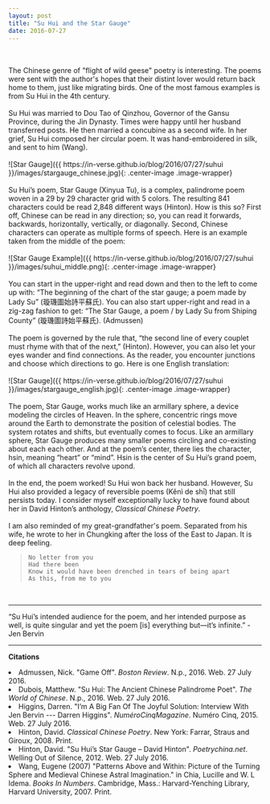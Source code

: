 ```yaml
---
layout: post
title: "Su Hui and the Star Gauge"
date: 2016-07-27
---
```

<br>
<br>
The Chinese genre of "flight of wild geese" poetry is interesting. The poems were sent with the author's hopes that their distint lover would return back home to them, just like migrating birds. One of the most famous examples is from Su Hui in the 4th century.<br>
<br>
Su Hui was married to Dou Tao of Qinzhou, Governor of the Gansu Province, during the Jin Dynasty. Times were happy until her husband transferred posts. He then married a concubine as a second wife. In her grief, Su Hui composed her circular poem. It was hand-embroidered in silk, and sent to him (Wang).
<br>
<br>
![Star Gauge]({{ https://in-verse.github.io/blog/2016/07/27/suhui }}/images/stargauge_chinese.jpg){: .center-image .image-wrapper}
<br>
<br>
Su Hui’s poem, Star Gauge (Xinyua Tu), is a complex, palindrome poem woven in a 29 by 29 character grid with 5 colors. The resulting 841 characters could be read 2,848 different ways (Hinton). How is this so? First off, Chinese can be read in any direction; so, you can read it forwards, backwards, horizontally, vertically, or diagonally. Second, Chinese characters can operate as multiple forms of speech. Here is an example taken from the middle of the poem:
<br>
<br>
![Star Gauge Example]({{ https://in-verse.github.io/blog/2016/07/27/suhui }}/images/suhui_middle.png){: .center-image .image-wrapper}
<br>
<br>
You can start in the upper-right and read down and then to the left to come up with: “The beginning of the chart of the star gauge; a poem made by Lady Su” (璇璣圖始詩平蘇氏). You can also start upper-right and read in a zig-zag fashion to get: “The Star Gauge, a poem / by Lady Su from Shiping County” (璇璣圖詩始平蘇氏). (Admussen)
<br>
<br>
The poem is governed by the rule that, “the second line of every couplet must rhyme with that of the next,” (Hinton). However, you can also let your eyes wander and find connections. As the reader, you encounter junctions and choose which directions to go. Here is one English translation:
<br>
<br>
![Star Gauge]({{ https://in-verse.github.io/blog/2016/07/27/suhui }}/images/stargauge_english.jpg){: .center-image .image-wrapper}
<br>
<br>
The poem, Star Gauge, works much like an armillary sphere, a device modeling the circles of Heaven. In the sphere, concentric rings move around the Earth to demonstrate the position of celestial bodies. The system rotates and shifts, but eventually comes to focus. Like an armillary sphere, Star Gauge produces many smaller poems circling and co-existing about each each other. And at the poem’s center, there lies the character, hsin, meaning “heart” or “mind”. Hsin is the center of Su Hui’s grand poem, of which all characters revolve upond. 
<br>
<br>
In the end, the poem worked! Su Hui won back her husband. However, Su Hui also provided a legacy of reversible poems (Kěnì de shī) that still persists today. I consider myself exceptionally lucky to have found about her in David Hinton’s anthology, <em>Classical Chinese Poetry</em>. 
<br>
<br>
I am also reminded of my great-grandfather's poem. Separated from his wife, he wrote to her in Chungking after the loss of the East to Japan. It is deep feeling.

>     No letter from you
>     Had there been
>     Know it would have been drenched in tears of being apart
>     As this, from me to you
 
<br>
<hr />
“Su Hui’s intended audience for the poem, and her intended purpose as well, is quite singular and yet the poem [is] everything but—it’s infinite.” - Jen Bervin
<hr />
<b> Citations </b>
<p><li>Admussen, Nick. "Game Off". <em>Boston Review</em>. N.p., 2016. Web. 27 July 2016. <http://bostonreview.net/blog/game></li>
<li>Dubois, Matthew. "Su Hui: The Ancient Chinese Palindrome Poet". <em>The World of Chinese</em>. N.p., 2016. Web. 27 July 2016. <http://www.theworldofchinese.com/2013/04/su-hui-the-palindrome-poet/>
</li>
<li>Higgins, Darren. "I’m A Big Fan Of The Joyful Solution: Interview With Jen Bervin --- Darren Higgins". <em>NuméroCinqMagazine</em>. Numéro Cinq, 2015. Web. 27 July 2016. <http://numerocinqmagazine.com/2015/03/31/im-a-big-fan-of-the-joyful-solution-interview-with-jen-bervin-darren-higgins/>
</li>
<li>Hinton, David. <em>Classical Chinese Poetry</em>. New York: Farrar, Straus and Giroux, 2008. Print.</li>
<li>Hinton, David. "Su Hui’s Star Gauge – David Hinton". <em>Poetrychina.net</em>. Welling Out of Silence, 2012. Web. 27 July 2016. <http://poetrychina.net/wp/welling-magazine/suhui>
</li>
<li>Wang, Eugene (2007) "Patterns Above and Within: Picture of the Turning Sphere and Medieval Chinese Astral Imagination." in Chia, Lucille and W. L Idema. <em>Books In Numbers</em>. Cambridge, Mass.: Harvard-Yenching Library, Harvard University, 2007. Print.
</li>
</p>

